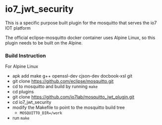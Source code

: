 # io7_jwt_security

This is a specific purpose built plugin for the mosquitto that serves the io7 IOT platform


The official eclipse-mosquitto docker container uses Alpine Linux, so this plugin needs to be built on the Alpine.

### Build Instruction

For Alpine Linux
- apk add make g++ openssl-dev cjson-dev docbook-xsl git
- git clone https://github.com/eclipse/mosquitto.git
- cd to mosquitto and build by running `make`
- cd plugins
- git clone https://github.com/io7lab/mosquitto_jwt_plugin.git
- cd io7_jwt_security
- modify the Makefile to point to the mosquitto build tree
  - `MOSQUITTO_DIR=/work`
- run `make`
